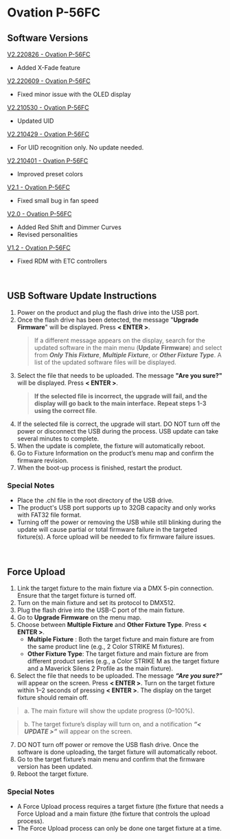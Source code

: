 # Ovation P-56FC

## Software Versions

[V2.220826 - Ovation P-56FC](https://github.com/Chauvet-Pro/OVATIONP56FC/blob/402a8432ad23a7511fb18c41efc109b17cf1e4d2/Firmware/V2.220826.zip)
- Added X-Fade feature

[V2.220609 - Ovation P-56FC](https://github.com/Chauvet-Pro/OVATIONP56FC/blob/402a8432ad23a7511fb18c41efc109b17cf1e4d2/Firmware/V2.220609.zip)
- Fixed minor issue with the OLED display

[V2.210530 - Ovation P-56FC](https://github.com/Chauvet-Pro/OVATIONP56FC/blob/402a8432ad23a7511fb18c41efc109b17cf1e4d2/Firmware/V2.210530.zip)
- Updated UID

[V2.210429 - Ovation P-56FC](https://github.com/Chauvet-Pro/OVATIONP56FC/blob/402a8432ad23a7511fb18c41efc109b17cf1e4d2/Firmware/V2.210429.zip)
- For UID recognition only. No update needed.

[V2.210401 - Ovation P-56FC](https://github.com/Chauvet-Pro/OVATIONP56FC/blob/402a8432ad23a7511fb18c41efc109b17cf1e4d2/Firmware/V2.210401.zip)
- Improved preset colors

[V2.1 - Ovation P-56FC](https://github.com/Chauvet-Pro/OVATIONP56FC/blob/402a8432ad23a7511fb18c41efc109b17cf1e4d2/Firmware/V2.1.zip)
- Fixed small bug in fan speed

[V2.0 - Ovation P-56FC](https://github.com/Chauvet-Pro/OVATIONP56FC/blob/402a8432ad23a7511fb18c41efc109b17cf1e4d2/Firmware/V2.0.zip)
- Added Red Shift and Dimmer Curves
- Revised personalities

[V1.2 - Ovation P-56FC](https://github.com/Chauvet-Pro/OVATIONP56FC/blob/402a8432ad23a7511fb18c41efc109b17cf1e4d2/Firmware/V1.2.zip)
- Fixed RDM with ETC controllers


&nbsp;

## USB Software Update Instructions
1. Power on the product and plug the flash drive into the USB port.
2. Once the flash drive has been detected, the message "**Upgrade Firmware**" will be displayed. Press **< ENTER >**.
   >If a different message appears on the display, search for the updated software in the main menu (**Update Firmware**) and select from ***Only This Fixture***, ***Multiple Fixture***, or ***Other Fixture Type***. A list of the updated software files will be displayed.
3. Select the file that needs to be uploaded. The message **"Are you sure?"** will be displayed. Press **< ENTER >**.
   >**If the selected file is incorrect, the upgrade will fail, and the display will go back to the main interface.**
   >**Repeat steps 1-3 using the correct file**.
4. If the selected file is correct, the upgrade will start. DO NOT turn off the power or disconnect the USB during the process. USB update can take several minutes to complete.
5. When the update is complete, the fixture will automatically reboot.
6. Go to Fixture Information on the product’s menu map and confirm the firmware revision.
7. When the boot-up process is finished, restart the product.

### Special Notes
* Place the .chl file in the root directory of the USB drive.
* The product's USB port supports up to 32GB capacity and only works with FAT32 file format.
* Turning off the power or removing the USB while still blinking during the update will cause partial or total firmware failure in the targeted fixture(s). A force upload will be needed to fix firmware failure issues.

&nbsp;  

## Force Upload

1.	Link the target fixture to the main fixture via a DMX 5-pin connection. Ensure that the target fixture is turned off.
2.	Turn on the main fixture and set its protocol to DMX512.
3.	Plug the flash drive into the USB-C port of the main fixture.
4.	Go to **Upgrade Firmware** on the menu map.
5.	Choose between **Multiple Fixture** and **Other Fixture Type**. Press **< ENTER >**.
      * **Multiple Fixture** : Both the target fixture and main fixture are from the same product line (e.g., 2 Color STRIKE M fixtures).
      * **Other Fixture Type**: The target fixture and main fixture are from different product series (e.g., a Color STRIKE M as the target fixture and a Maverick Silens 2 Profile as the main fixture).
6.	Select the file that needs to be uploaded. The message ***“Are you sure?”*** will appear on the screen. Press **< ENTER >**. Turn on the target fixture within 1–2 seconds of pressing **< ENTER >**. The display on the target fixture should remain off.
   >a. The main fixture will show the update progress (0–100%).

   >b. The target fixture’s display will turn on, and a notification ***“< UPDATE >”*** will appear on the screen.
7.	DO NOT turn off power or remove the USB flash drive. Once the software is done uploading, the target fixture will automatically reboot.
8.	Go to the target fixture’s main menu and confirm that the firmware version has been updated.
9. Reboot the target fixture.

### Special Notes
* A Force Upload process requires a target fixture (the fixture that needs a Force Upload and a main fixture (the fixture that controls the upload process).
* The Force Upload process can only be done one target fixture at a time.
